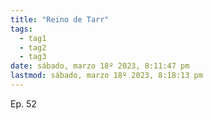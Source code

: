 ```yaml
---
title: "Reino de Tarr"
tags:
  - tag1
  - tag2
  - tag3
date: sábado, marzo 18º 2023, 8:11:47 pm
lastmod: sábado, marzo 18º 2023, 8:18:13 pm
---
```


Ep. 52